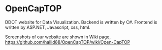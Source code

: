 OpenCapTOP
==========

DDOT website for Data Visualization. 
Backend is written by C#.
Frontend is written by ASP.NET, Javascript, css, html.

Screenshots of our website are shown in Wiki page, https://github.com/hailid88/OpenCapTOP/wiki/Open-CapTOP
